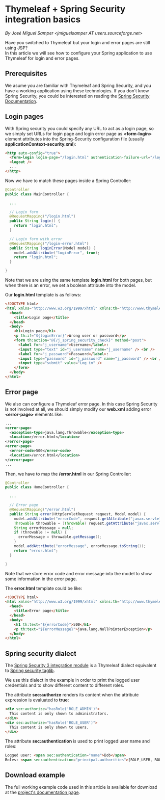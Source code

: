 Thymeleaf + Spring Security integration basics
==============================================

*By José Miguel Samper \<jmiguelsamper AT users.sourceforge.net\>*

Have you switched to Thymeleaf but your login and error pages are still
using JSP? \
 In this article we will see how to configure your Spring application to
use Thymeleaf for login and error pages.

Prerequisites
-------------

We asume you are familiar with Thymeleaf and Spring Security, and you
have a working application using these technologies. If you don't know
Spring Security, you could be interested on reading the [Spring Security
Documentation](http://static.springsource.org/spring-security/site/reference.html).

Login pages
-----------

With Spring security you could specify any URL to act as a login page,
so we simply set URLs for login page and login error page as
**\<form-login\>** element attributes into the Spring-Security
configuration file (usually **applicationContext-security.xml**):

```html
<http auto-config="true">
  <form-login login-page="/login.html" authentication-failure-url="/login-error.html" />
  <logout />
  ...
</http>
```

Now we have to match these pages inside a Spring Controller:

```java
@Controller
public class MainController {

  ...

  // Login form
  @RequestMapping("/login.html")
  public String login() {
    return "login.html";
  }

  // Login form with error
  @RequestMapping("/login-error.html")
  public String loginError(Model model) {
    model.addAttribute("loginError", true);
    return "login.html";
  }

}
```

Note that we are using the same template **login.html** for both pages,
but when there is an error, we set a boolean attribute into the model.

Our **login.html** template is as follows:

```html
<!DOCTYPE html>
<html xmlns="http://www.w3.org/1999/xhtml" xmlns:th="http://www.thymeleaf.org">
  <head>
    <title>Login page</title>
  </head>
  <body>
    <h1>Login page</h1>
    <p th:if="${loginError}">Wrong user or password</p>
    <form th:action="@{/j_spring_security_check}" method="post">
      <label for="j_username">Username</label>:
      <input type="text" id="j_username" name="j_username" /> <br />
      <label for="j_password">Password</label>:
      <input type="password" id="j_password" name="j_password" /> <br />
      <input type="submit" value="Log in" />
    </form>
  </body>
</html>
```

Error page
----------

We also can configure a Thymeleaf error page. In this case Spring
Security is not involved at all, we should simply modify our **web.xml**
adding error **\<error-page\>** elements like:

```xml
...
<error-page>
  <exception-type>java.lang.Throwable</exception-type>
  <location>/error.html</location>
</error-page>
<error-page>
  <error-code>500</error-code>
  <location>/error.html</location>
</error-page>
...
```

Then, we have to map the **/error.html** in our Spring Controller:

```java
@Controller
public class HomeController {

  ...

  // Error page
  @RequestMapping("/error.html")
  public String error(HttpServletRequest request, Model model) {
    model.addAttribute("errorCode", request.getAttribute("javax.servlet.error.status_code"));
    Throwable throwable = (Throwable) request.getAttribute("javax.servlet.error.exception");
    String errorMessage = null;
    if (throwable != null) {
      errorMessage = throwable.getMessage();
    }
    model.addAttribute("errorMessage", errorMessage.toString());
    return "error.html";
  }

}
```

Note that we store error code and error message into the model to show
some information in the error page.

The **error.html** template could be like:

```html
<!DOCTYPE html>
<html xmlns="http://www.w3.org/1999/xhtml" xmlns:th="http://www.thymeleaf.org">
  <head>
    <title>Error page</title>
  </head>
  <body>
    <h1 th:text="${errorCode}">500</h1>
    <p th:text="${errorMessage}">java.lang.NullPointerException</p>
  </body>
</html>
```

Spring security dialect
-----------------------

The [Spring Security 3 integration
module](https://github.com/thymeleaf/thymeleaf-extras-springsecurity3)
is a Thymeleaf dialect equivalent to [Spring security
taglib](http://static.springsource.org/spring-security/site/docs/3.1.x/reference/taglibs.html).

We use this dialect in the example in order to print the logged user
credentials and to show different content to different roles.

The attribute **sec:authorize** renders its content when the attribute
expression is evaluated to **true**:

```html
<div sec:authorize="hasRole('ROLE_ADMIN')">
  This content is only shown to administrators.
</div>
<div sec:authorize="hasRole('ROLE_USER')">
  This content is only shown to users.
</div>
```

The attribute **sec:authentication** is used to print logged user name
and roles:

```html
Logged user: <span sec:authentication="name">Bob</span>
Roles: <span sec:authentication="principal.authorities">[ROLE_USER, ROLE_ADMIN]</span>
```

Download example
----------------

The full working example code used in this article is available for
download at the [project's documentation page](documentation.html).
